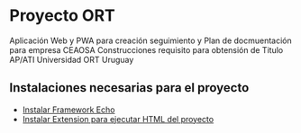 # Proyecto ORT
Aplicación Web y PWA para creación seguimiento y Plan de docmuentación para empresa CEAOSA Construcciones requisito para obtensión de Titulo AP/ATI Universidad ORT Uruguay
## Instalaciones necesarias para el proyecto
- [Instalar Framework Echo ](https://echo.labstack.com/docs/quick-start)
- [Instalar Extension para ejecutar HTML del proyecto](https://marketplace.visualstudio.com/items?itemName=ritwickdey.LiveServer)
